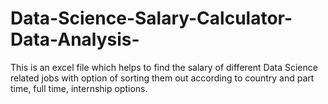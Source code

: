 # Data-Science-Salary-Calculator-Data-Analysis-
This is an excel file which helps to find the salary of different Data Science related jobs with option of sorting them out according to country and part time, full time, internship options.
